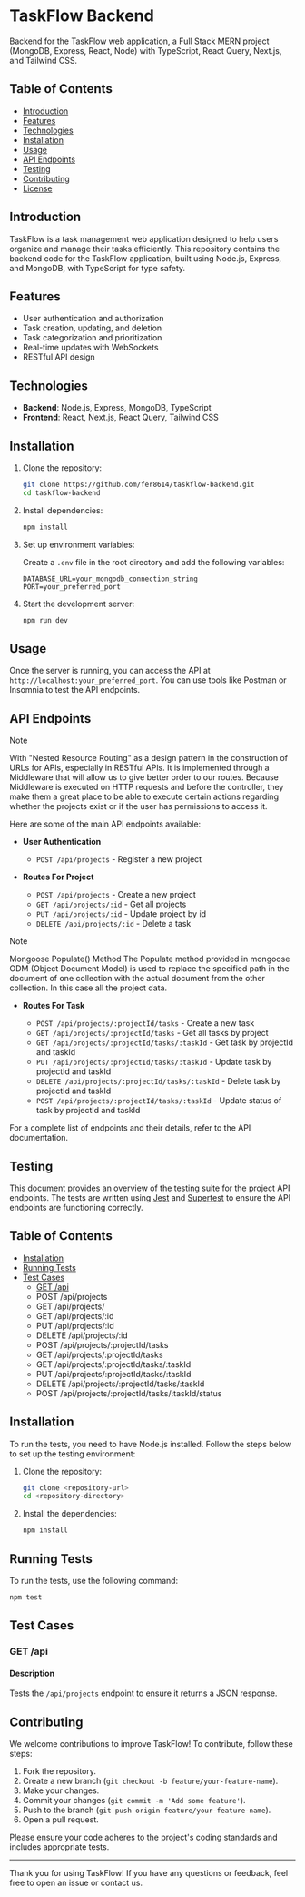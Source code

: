 # TaskFlow Backend

Backend for the TaskFlow web application, a Full Stack MERN project (MongoDB, Express, React, Node) with TypeScript, React Query, Next.js, and Tailwind CSS.

## Table of Contents

- [Introduction](#introduction)
- [Features](#features)
- [Technologies](#technologies)
- [Installation](#installation)
- [Usage](#usage)
- [API Endpoints](#api-endpoints)
- [Testing](#testing)
- [Contributing](#contributing)
- [License](#license)

## Introduction

TaskFlow is a task management web application designed to help users organize and manage their tasks efficiently. This repository contains the backend code for the TaskFlow application, built using Node.js, Express, and MongoDB, with TypeScript for type safety.

## Features

- User authentication and authorization
- Task creation, updating, and deletion
- Task categorization and prioritization
- Real-time updates with WebSockets
- RESTful API design

## Technologies

- **Backend**: Node.js, Express, MongoDB, TypeScript
- **Frontend**: React, Next.js, React Query, Tailwind CSS

## Installation

1. Clone the repository:

    ```bash
    git clone https://github.com/fer8614/taskflow-backend.git
    cd taskflow-backend
    ```

2. Install dependencies:

    ```bash
    npm install
    ```

3. Set up environment variables:

    Create a `.env` file in the root directory and add the following variables:

    ```plaintext
    DATABASE_URL=your_mongodb_connection_string
    PORT=your_preferred_port
    ```

4. Start the development server:

    ```bash
    npm run dev
    ```

## Usage

Once the server is running, you can access the API at `http://localhost:your_preferred_port`. You can use tools like Postman or Insomnia to test the API endpoints.

## API Endpoints
> [!NOTE]
> With "Nested Resource Routing" as a design pattern in the construction of URLs for APls, especially in RESTful APls.
It is implemented through a Middleware that will allow us to give better order to our routes.
Because Middleware is executed on HTTP requests and
before the controller, they make them a great place to be able to execute certain actions regarding whether the projects exist or if the user has permissions to access it.

Here are some of the main API endpoints available:

- **User Authentication**
  - `POST /api/projects` - Register a new project

- **Routes For Project**
  - `POST /api/projects` - Create a new project
  - `GET /api/projects/:id` - Get all projects
  - `PUT /api/projects/:id` - Update project by id
  - `DELETE /api/projects/:id` - Delete a task
    
> [!NOTE]
> Mongoose Populate() Method
The Populate method provided in mongoose ODM (Object Document Model) is used to replace the specified path in the document of one collection with the actual document from the other collection. In this case all the project data.

- **Routes For Task**

  - `POST /api/projects/:projectId/tasks` - Create a new task
  - `GET /api/projects/:projectId/tasks` - Get all tasks by project
  - `GET /api/projects/:projectId/tasks/:taskId` - Get task by projectId and taskId
  - `PUT /api/projects/:projectId/tasks/:taskId` - Update task by projectId and taskId
  - `DELETE /api/projects/:projectId/tasks/:taskId` - Delete task by projectId and taskId
  - `POST /api/projects/:projectId/tasks/:taskId` - Update status of task by projectId and taskId

For a complete list of endpoints and their details, refer to the API documentation.

## Testing

This document provides an overview of the testing suite for the project API endpoints. The tests are written using [Jest](https://jestjs.io/) and [Supertest](https://github.com/visionmedia/supertest) to ensure the API endpoints are functioning correctly.

## Table of Contents

- [Installation](#installation)
- [Running Tests](#running-tests)
- [Test Cases](#test-cases)
  - [GET /api](#get-api)
  - POST /api/projects
  - GET /api/projects/
  - GET /api/projects/:id
  - PUT /api/projects/:id
  - DELETE /api/projects/:id
  - POST /api/projects/:projectId/tasks
  - GET /api/projects/:projectId/tasks
  - GET /api/projects/:projectId/tasks/:taskId
  - PUT /api/projects/:projectId/tasks/:taskId
  - DELETE /api/projects/:projectId/tasks/:taskId
  - POST /api/projects/:projectId/tasks/:taskId/status

## Installation

To run the tests, you need to have Node.js installed. Follow the steps below to set up the testing environment:

1. Clone the repository:
    ```sh
    git clone <repository-url>
    cd <repository-directory>
    ```

2. Install the dependencies:
    ```sh
    npm install
    ```

## Running Tests

To run the tests, use the following command:
```sh
npm test
```

## Test Cases

### GET /api

#### Description
Tests the `/api/projects` endpoint to ensure it returns a JSON response.

## Contributing

We welcome contributions to improve TaskFlow! To contribute, follow these steps:

1. Fork the repository.
2. Create a new branch (`git checkout -b feature/your-feature-name`).
3. Make your changes.
4. Commit your changes (`git commit -m 'Add some feature'`).
5. Push to the branch (`git push origin feature/your-feature-name`).
6. Open a pull request.

Please ensure your code adheres to the project's coding standards and includes appropriate tests.

---

Thank you for using TaskFlow! If you have any questions or feedback, feel free to open an issue or contact us.
